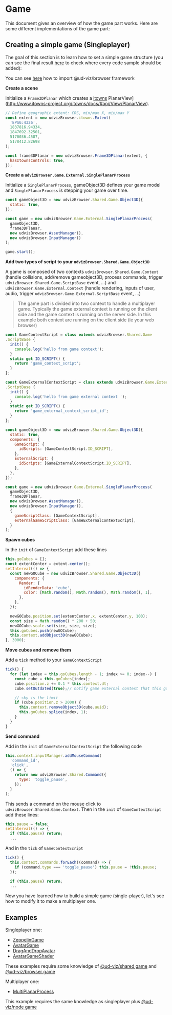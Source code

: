 # Game

This document gives an overview of how the game part works. Here are some different implementations of the game part:

## Creating a simple game (Singleplayer)

The goal of this section is to learn how to set a simple game structure (you can see the final result [here](../../../examples/SimpleGame.html) to check where every code sample should be added):

You can see [here](./ud_viz_browser/ud_viz_browser.md) how to import @ud-viz/browser framework

**Create a scene**

Initialize a `Frame3DPlanar` which creates a [itowns](http://www.itowns-project.org/itowns/docs/#api/View/PlanarView) PlanarView](http://www.itowns-project.org/itowns/docs/#api/View/PlanarView).

```js
// Define geographic extent: CRS, min/max X, min/max Y
const extent = new udvizBrowser.itowns.Extent(
  'EPSG:4326',
  1837816.94334,
  1847692.32501,
  5170036.4587,
  5178412.82698
);

const frame3DPlanar = new udvizBrowser.Frame3DPlanar(extent, {
  hasItownsControls: true,
});

```

**Create a `udvizBrowser.Game.External.SinglePlanarProcess`**

Initialize a `SinglePlanarProcess`, gameObject3D defines your game model and `SinglePlanarProcess` is stepping your game over time.

```js
const gameObject3D = new udvizBrowser.Shared.Game.Object3D({
  static: true,
});

const game = new udvizBrowser.Game.External.SinglePlanarProcess(
  gameObject3D,
  frame3DPlanar,
  new udvizBrowser.AssetManager(),
  new udvizBrowser.InputManager()
);

game.start();
```

**Add two types of script to your `udvizBrowser.Shared.Game.Object3D`**

A game is composed of two contexts `udvizBrowser.Shared.Game.Context` (handle collisions, add/remove gameobject3D, process commands, trigger `udvizBrowser.Shared.Game.ScriptBase` event, ...) and `udvizBrowser.Game.External.Context` (handle rendering, inputs of user, audio, trigger `udvizBrowser.Game.External.ScriptBase` event, ...)

>The game part is divided into two context to handle a multiplayer game. Typically the game external context is running on the client side and the game context is running on the server side. In this example both context are running on the client side (ie your web browser) 

```js
const GameContextScript = class extends udvizBrowser.Shared.Game
.ScriptBase {
  init() {
    console.log('hello from game context');
  }
  static get ID_SCRIPT() {
    return 'game_context_script';
  }
};

const GameExternalContextScript = class extends udvizBrowser.Game.External
.ScriptBase {
  init() {
    console.log('hello from game external context ');
  }
  static get ID_SCRIPT() {
    return 'game_external_context_script_id';
  }
};

const gameObject3D = new udvizBrowser.Shared.Game.Object3D({
  static: true,
  components: {
    GameScript: {
      idScripts: [GameContextScript.ID_SCRIPT],
    },
    ExternalScript: {
      idScripts: [GameExternalContextScript.ID_SCRIPT],
    },
  },
});

const game = new udvizBrowser.Game.External.SinglePlanarProcess(
  gameObject3D,
  frame3DPlanar,
  new udvizBrowser.AssetManager(),
  new udvizBrowser.InputManager(),
  {
    gameScriptClass: [GameContextScript],
    externalGameScriptClass: [GameExternalContextScript],
  }
);
```

**Spawn cubes**

In the `init` of `GameContextScript` add these lines

```js
this.goCubes = [];
const extentCenter = extent.center();
setInterval(() => {
  const newGOCube = new udvizBrowser.Shared.Game.Object3D({
    components: {
      Render: {
        idRenderData: 'cube',
        color: [Math.random(), Math.random(), Math.random(), 1],
      },
    },
  });

  newGOCube.position.set(extentCenter.x, extentCenter.y, 100);
  const size = Math.random() * 200 + 50;
  newGOCube.scale.set(size, size, size);
  this.goCubes.push(newGOCube);
  this.context.addObject3D(newGOCube);
}, 3000);
```

**Move cubes and remove them**

Add a `tick` method to your `GameContextScript`

```js
tick() {
  for (let index = this.goCubes.length - 1; index >= 0; index--) {
    const cube = this.goCubes[index];
    cube.position.z += 0.1 * this.context.dt;
    cube.setOutdated(true);// notify game external context that this gameobject need update 

    // sky is the limit
    if (cube.position.z > 2000) {
      this.context.removeObject3D(cube.uuid);
      this.goCubes.splice(index, 1);
    }
  }
}
```

**Send command**

Add in the `init` of `GameExternalContextScript` the following code

```js
this.context.inputManager.addMouseCommand(
  'command_id',
  'click',
  () => {
    return new udvizBrowser.Shared.Command({
      type: 'toggle_pause',
    });
  }
);
```

This sends a command on the mouse click to `udvizBrowser.Shared.Game.Context`. Then in the `init` of `GameContextScript` add these lines:

```js
this.pause = false;
setInterval(() => {
  if (this.pause) return;
  ...
```

And in the `tick` of `GameContextScript`

```js
tick() {
  this.context.commands.forEach((command) => {
    if (command.type === 'toggle_pause') this.pause = !this.pause;
  });

  if (this.pause) return;
  ...
```

Now you have learned how to build a simple game (single-player), let's see how to modify it to make a multiplayer one. 


## Examples

Singleplayer one: 

* [ZeppelinGame](../../../examples/ZeppelinGame.html)
* [AvatarGame](../../../examples/AvatarGame.html)
* [DragAndDropAvatar](../../../examples/DragAndDropAvatar.html)
* [AvatarGameShader](../../../examples/AvatarGameShader.html)

These examples require some knowledge of [@ud-viz/shared game](./ud_viz_shared/shared_game.md) and [@ud-viz/browser game](./ud_viz_browser/browser_game.md)

Multiplayer one:

* [MultiPlanarProcess](../../../examples/MultiPlanarProcess.html)

This example requires the same knowledge as singleplayer plus [@ud-viz/node game](./ud_viz_node/node_game.md)
